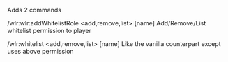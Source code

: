 Adds 2 commands

/wlr:wlr:addWhitelistRole <add,remove,list> [name]
Add/Remove/List whitelist permission to player

/wlr:whitelist <add,remove,list> [name]
Like the vanilla counterpart except uses above permission